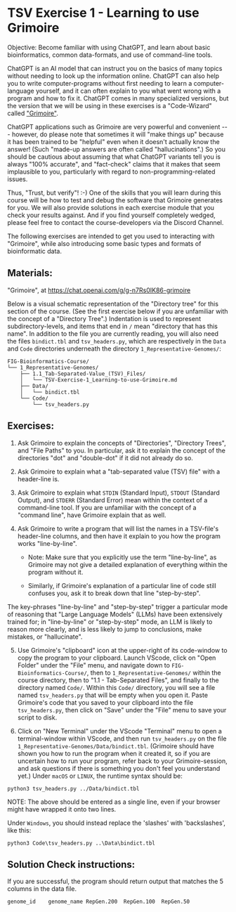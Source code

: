 # TSV Exercise 1 - Learning to use Grimoire

Objective: Become familiar with using ChatGPT, and learn about basic bioinformatics, common data-formats, and use of command-line tools.
 
ChatGPT is an AI model that can instruct you on the basics of many topics without needing to look up the information online. ChatGPT can also help you to write computer-programs without first needing to learn a computer-language yourself, and it can often explain to you what went wrong with a program and how to fix it. ChatGPT comes in many specialized versions, but the version that we will be using in these exercises is a "Code-Wizard" called ["Grimoire"](https://chat.openai.com/g/g-n7Rs0IK86-grimoire/).


ChatGPT applications such as Grimoire are very powerful and convenient --- however, do please note that sometimes it will "make things up" because it has been trained to be "helpful" even when it doesn't actually know the answer! (Such "made-up answers are often called "hallucinations".) So you should be cautious about assuming that what ChatGPT variants tell you is always "100% accurate", and "fact-check" claims that it makes that seem implausible to you, particularly with regard to non-programming-related issues.

Thus, "Trust, but verify"! :-)
One of the skills that you will learn during this course will be how to test and debug the software that Grimoire generates for you. We will also provide solutions in each exercise module that you check your results against. And if you find yourself completely wedged, please feel free to contact the course-developers via the Discord Channel.

The following exercises are intended to get you used to interacting with "Grimoire", while also introducing some basic types and formats of bioinformatic data.

## Materials: 

"Grimoire", at <https://chat.openai.com/g/g-n7Rs0IK86-grimoire>

Below is a visual schematic representation of the "Directory tree" for this section of the course. (See the first exercise below if you are unfamiliar with the concept of a "Directory Tree".) Indentation is used to represent subdirectory-levels, and items that end in `/` mean "directory that has this name". In addition to the file you are currently reading, you will also need the files `bindict.tbl` and `tsv_headers.py`,
which are respectively in the `Data` and `Code` directories underneath the directory
`1_Representative-Genomes/`:

<!--
* FIG-Bioinformatics-Course/
    * 1_Representative-Genomes/
        * 1.1_Tab-Separated-Value_(TSV)_Files/
            * TSV-Exercise-1_Learning-to-use-Grimoire.md

        * Data/
            * bindict.tbl
        * Code/
            * tsv_headers.py
-->
```
FIG-Bioinformatics-Course/
└── 1_Representative-Genomes/
    ├── 1.1_Tab-Separated-Value_(TSV)_Files/
    │   └── TSV-Exercise-1_Learning-to-use-Grimoire.md
    ├── Data/
    │   └── bindict.tbl
    └── Code/
        └── tsv_headers.py
```

## Exercises: 

1. Ask Grimoire to explain the concepts of "Directories", "Directory Trees", and "File Paths" to you. In particular, ask it to explain the concept of the directories "dot" and "double-dot" if it did not already do so.

2. Ask Grimoire to explain what a "tab-separated value (TSV) file" with a header-line is.

3. Ask Grimoire to explain what `STDIN` (Standard Input), `STDOUT` (Standard Output), and `STDERR` (Standard Error) mean within the context of a command-line tool. If you are unfamiliar with the concept of a "command line", have Grimoire explain that as well.

4. Ask Grimoire to write a program that will list the names in a TSV-file's header-line columns, and then have it explain to you how the program works "line-by-line".
    * Note: Make sure that you explicitly use the term "line-by-line", as Grimoire may not give a detailed explanation of everything within the program without it.

    * Similarly, if Grimoire's explanation of a particular line of code
    still confuses you, ask it to break down that line "step-by-step".

The key-phrases "line-by-line" and "step-by-step" trigger a particular mode of reasoning that "Large Language Models" (LLMs) have been extensively trained for; in "line-by-line" or "step-by-step" mode, an LLM is likely to reason more clearly, and is less likely to jump to conclusions, make mistakes, or "hallucinate".

5. Use Grimoire's "clipboard" icon at the upper-right of its code-window to copy the program to your clipboard. Launch VScode, click on "Open Folder" under the "File" menu, and navigate down to `FIG-Bioinformatics-Course/`, then to `1_Representative-Genomes/` within the course directory, then to "1.1 - Tab-Separated Files", and finally to the directory named `Code/`. Within this `Code/` directory, you will see a file named `tsv_headers.py` that will be empty when you open it. Paste Grimoire's code that you saved to your clipboard into the file `tsv_headers.py`, then click on "Save" under the "File" menu to save your script to disk. 

6. Click on "New Terminal" under the VScode "Terminal" menu to open a terminal-window within VScode, and then run `tsv_headers.py` on the file `1_Representative-Genomes/Data/bindict.tbl`. (Grimoire should have shown you how to run the program when it created it, so if you are uncertain how to run your program, refer back to your Grimoire-session, and ask questions if there is something you don't feel you understand yet.) Under `macOS` or `LINUX`, the runtime syntax should be:

``` python3 tsv_headers.py ../Data/bindict.tbl ```

NOTE: The above should be entered as a single line, even if your browser might have wrapped it onto two lines.

Under `Windows`, you should instead replace the 'slashes' with 'backslashes', like this:

``` python3 Code\tsv_headers.py ..\Data\bindict.tbl ```

## Solution Check instructions:
If you are successful, the program should return output that matches the 5 columns in the data file.

```genome_id	genome_name	RepGen.200	RepGen.100	RepGen.50```
